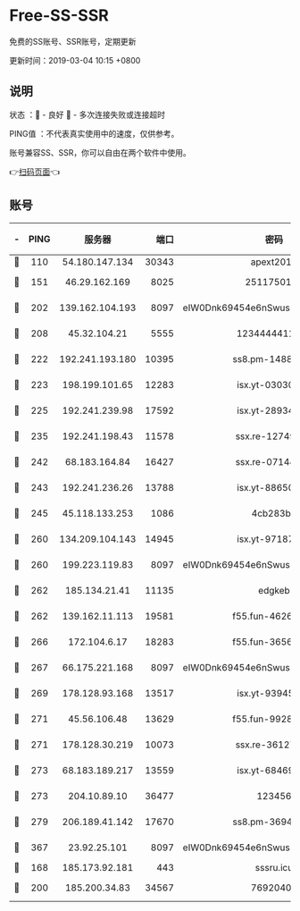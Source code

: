 # Free-SS-SSR

免费的SS账号、SSR账号，定期更新

更新时间：2019-03-04 10:15 +0800

## 说明

状态     ：🙂 - 良好 🙁 - 多次连接失败或连接超时

PING值   ：不代表真实使用中的速度，仅供参考。

账号兼容SS、SSR，你可以自由在两个软件中使用。

👉[扫码页面](https://liesauer.github.io/free-ss-ssr.github.io/)👈

## 账号

|-|PING|服务器|端口|密码|加密方式|区域|
|:----:|:----:|:-----:|-----:|:----:|:----:|:----:|
|🙂|110|54.180.147.134|30343|apext2019|chacha20|KR|
|🙂|151|46.29.162.169|8025|2511750146|aes-256-cfb|RU|
|🙂|202|139.162.104.193|8097|eIW0Dnk69454e6nSwuspv9DmS201tQ0D|aes-256-cfb|JP|
|🙂|208|45.32.104.21|5555|1234444411111|aes-256-cfb|SG|
|🙂|222|192.241.193.180|10395|ss8.pm-14887083|aes-256-cfb|US|
|🙂|223|198.199.101.65|12283|isx.yt-03030510|aes-256-cfb|US|
|🙂|225|192.241.239.98|17592|isx.yt-28934471|aes-256-cfb|US|
|🙂|235|192.241.198.43|11578|ssx.re-12749222|aes-256-cfb|US|
|🙂|242|68.183.164.84|16427|ssx.re-07144593|aes-256-cfb|US|
|🙂|243|192.241.236.26|13788|isx.yt-88650870|aes-256-cfb|US|
|🙂|245|45.118.133.253|1086|4cb283b8|aes-256-cfb|SG|
|🙂|260|134.209.104.143|14945|isx.yt-97187184|aes-256-cfb|SG|
|🙂|260|199.223.119.83|8097|eIW0Dnk69454e6nSwuspv9DmS201tQ0D|aes-256-cfb|US|
|🙂|262|185.134.21.41|11135|edgkeb|aes-256-cfb|GB|
|🙂|262|139.162.11.113|19581|f55.fun-46262690|aes-256-cfb|SG|
|🙂|266|172.104.6.17|18283|f55.fun-36565083|aes-256-cfb|US|
|🙂|267|66.175.221.168|8097|eIW0Dnk69454e6nSwuspv9DmS201tQ0D|aes-256-cfb|US|
|🙂|269|178.128.93.168|13517|isx.yt-93945310|aes-256-cfb|SG|
|🙂|271|45.56.106.48|13629|f55.fun-99286814|aes-256-cfb|US|
|🙂|271|178.128.30.219|10073|ssx.re-36127052|aes-256-cfb|SG|
|🙂|273|68.183.189.217|13559|isx.yt-68469421|aes-256-cfb|SG|
|🙂|273|204.10.89.10|36477|123456|aes-256-cfb|US|
|🙂|279|206.189.41.142|17670|ss8.pm-36944551|aes-256-cfb|SG|
|🙂|367|23.92.25.101|8097|eIW0Dnk69454e6nSwuspv9DmS201tQ0D|aes-256-cfb|US|
|🙂|168|185.173.92.181|443|sssru.icu|rc4-md5|RU|
|🙂|200|185.200.34.83|34567|76920400|aes-256-cfb|US|
